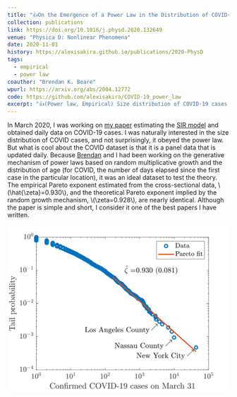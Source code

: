 ```yaml
---
title: "👍On the Emergence of a Power Law in the Distribution of COVID-19 Cases"
collection: publications
link: https://doi.org/10.1016/j.physd.2020.132649
venue: "Physica D: Nonlinear Phenomena"
date: 2020-11-01
history: https://alexisakira.github.io/publications/2020-PhysD
tags:
  - empirical
  - power law
coauthor: "Brendan K. Beare"
wpurl: https://arxiv.org/abs/2004.12772
code: https://github.com/alexisakira/COVID-19_power_law
excerpt: "👍(Power law, Empirical) Size distribution of COVID-19 cases across US counties as of March 2020 obeys the power law; empirical Pareto exponent is consistent with the estimated growth rate and age distributions."
---
```


In March 2020, I was working on [my paper](https://cepr.org/publications/covid-economics-issue-1) estimating the [SIR model](https://en.wikipedia.org/wiki/Compartmental_models_in_epidemiology) and obtained daily data on COVID-19 cases. I was naturally interested in the size distribution of COVID cases, and not surprisingly, it obeyed the power law. But what is cool about the COVID dataset is that it is a panel data that is updated daily. Because [Brendan](https://www.brendanbeare.com/) and I had been working on the generative mechanism of power laws based on random multiplicative growth and the distribution of age (for COVID, the number of days elapsed since the first case in the particular location), it was an ideal dataset to test the theory. The empirical Pareto exponent estimated from the cross-sectional data, \\(\hat{\zeta}=0.930\\), and the theoretical Pareto exponent implied by the random growth mechanism, \\(\zeta=0.928\\), are nearly identical. 
Although the paper is simple and short, I consider it one of the best papers I have written.

![Log-log plot of confirmed COVID-19 cases](/assets/images/fig_Pareto_Cases.png)